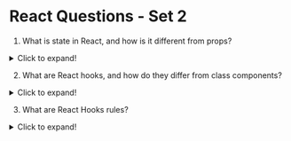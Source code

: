 # React Questions - Set 2

1. What is state in React, and how is it different from props?

<details>
    <summary>Click to expand!</summary>
    
State is a mechanism for managing and storing dynamic data within a component. Unlike props, which are passed from parent to child and are read-only, state is local to a component and can be updated using the setState method. State enables components to re-render when data changes, updating the UI dynamically.
</details>

2. What are React hooks, and how do they differ from class components?

<details>
    <summary>Click to expand!</summary>
    
React hooks are functions that allow you to use state and other React features in functional components. They provide an alternative to class components by enabling the use of state and lifecycle features without writing a class. Hooks, such as useState and useEffect, streamline component logic and make it more concise.
</details>

3. What are React Hooks rules?

<details>
    <summary>Click to expand!</summary>

Hooks in React must be called at the top level (not inside loops or conditions), and they must be called from React functional components or custom Hooks.

</details>

